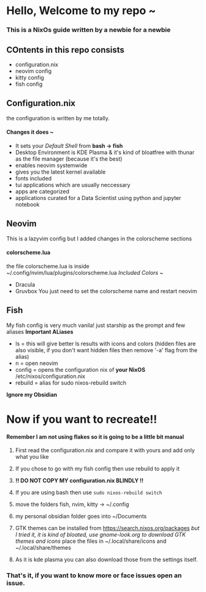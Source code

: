 # Hello, Welcome to my repo ~
### This is a NixOs guide written by a newbie for a newbie

## COntents in this repo consists
- configuration.nix
- neovim config
- kitty config
- fish config


## Configuration.nix
the configuration is written by me totally.
#### Changes it does ~
- It sets your *Default Shell* from **bash -> fish**
- Desktop Environment is KDE Plasma & it's kind of bloatfree with thunar as the file manager (because it's the best)
- enables neovim systemwide
- gives you the latest kernel available
- fonts included
- tui applications which are usually neccessary
- apps are categorized
- applications curated for a Data Scientist using python and jupyter notebook


## Neovim
This is a lazyvim config but I added changes in the colorscheme sections
#### colorscheme.lua
the file colorscheme.lua is inside ~/.config/nvim/lua/plugins/colorscheme.lua
*Included Colors* ~
- Dracula
- Gruvbox
You just need to set the colorscheme name and restart neovim

## Fish
My fish config is very much vanila! just starship as the prompt and few aliases
**Important ALiases**
- ls = this will give better ls results with icons and colors (hidden files are also visible, if you don't want hidden files then remove '-a' flag from the alias)
- n = open neovim
- config = opens the configuration nix of **your NixOS** /etc/nixos/configuration.nix
- rebuild = alias for sudo nixos-rebuild switch


**Ignore my Obsidian**


# Now if you want to recreate!!
#### Remember I am not using flakes so it is going to be a little bit manual

1. First read the configuration.nix and compare it with yours and add only what you like
2. If you chose to go with my fish config then use rebuild to apply it
3. **!! DO NOT COPY MY configuration.nix BLINDLY !!**
4. If you are using bash then use
`` sudo nixos-rebuild switch ``
5. move the folders fish, nvim, kitty -> ~/.config
6. my personal obsidian folder goes into ~/Documents
7. GTK themes can be installed from https://search.nixos.org/packages
*but I tried it, it is kind of bloated, use gnome-look.org to download GTK themes and icons*
place the files in ~/.local/share/icons and ~/.local/share/themes

8. As it is kde plasma you can also download those from the settings itself.


### That's it, if you want to know more or face issues open an issue.
